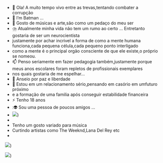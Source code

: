 - 👋 Ola! A muito tempo vivo entre as trevas,tentando combater a corrupção
- 🥝 I’m Batman ...
- 🌱 Gosto de músicas e arte,são como um pedaço do meu ser
- ⛈️ Atualmente minha vida não tem um rumo ao certo ... Entretanto gostaria de ser um neurocientista
- justamente por achar incrivel a forma de como a mente humana funciona,cada pequena célula,cada pequeno ponto interligado
- como a mente é o principal orgão consciente de que ele existe,o próprio se nomeou.
- 📫 Penso seriamente em fazer pedagogia também,justamente porque meus anos escolares foram repletos de profissionais exemplares
- nos quais gostaria de me espelhar...
- 🌼 Anseio por paz e liberdade
- 🍒 Estou em um relacionamento sério,pensando em casório em umfuturo próximo
- e a formação de uma familia após conseguir estabilidade financeira
- ⚡ Tenho 18 anos
- :👽 Sou uma pessoa de poucos amigos ...
- ![](https://media1.tenor.com/m/YvpwkDE-MO0AAAAd/hseokzip-yoongi-cat.gif))
- 
- Tenho um gosto variado para música
- Curtindo artistas como The Weeknd,Lana Del Rey etc
- 
![](https://media1.tenor.com/m/BlqfTKBUOI8AAAAC/jose-do-borel.gif))

![](https://media1.tenor.com/m/hG4XyxyE-BQAAAAC/anittaclodovil.gif))
